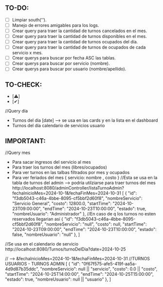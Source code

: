 ## TO-DO:

- [ ] Limpiar south('').
- [ ] Manejo de errores amigables para los logs.
- [ ] Crear query para traer la cantidad de turnos cancelados en el mes.
- [ ] Crear query para traer la cantidad de turnos disponibles en el mes.
- [ ] Crear query para traer la cantidad de turnos ocupados del día.
- [ ] Crear query para traer la cantidad de turnos de ocupados de cada servicio x mes.
- [ ] Crear querys para buscar por fecha ASC las tablas.
- [ ] Crear querys para buscar por servicio (nombre).
- [ ] Crear querys para buscar por usuario (nombre/apellido).

## TO-CHECK:

- [⚠️]
- [✔]


//Query día
- Turnos del dia [date] --> se usa en las cards y en la lista en el dashboard
- Turnos del día calendario de servicios usuario


## IMPORTANT:
//Query mes
- Para sacar ingresos del servicio al mes
- Para traer los turnos del mes (libres/ocupados)
- Para ver turnos en las talbas filtrados por mes y ocupados
- Para ver feriados del mes
{
    servicio: nombre , costo
}
//Esta se usa en la tabla de turnos del admin --> podría utilziarse para traer turnos del mes
http://localhost:8080/adminController/listaTurnoAdmin?fechaInicioMes=2024-10-1&fechaFinMes=2024-10-31
[
{
 "id": "f3db5043-c46a-4bbe-8095-cf5bbf2d60f8",
 "nombreServicio": "Servicio General",
 "costo": 12800.0,
 "startTime": "2024-10-23T09:00:00",
 "endTime": "2024-10-23T10:00:00",
 "estado": true,
 "nombreUsuario": "Administrador"
},
//En caso de q los turnos no esten reservados llegarian así
{
 "id": "f3db5043-c46a-4bbe-8095-cf5bbf2d60f8",
 "nombreServicio": "null",
 "costo": null,
 "startTime": "2024-10-23T09:00:00",
 "endTime": "2024-10-23T10:00:00",
 "estado": false,
 "nombreUsuario": "null"
},
]

//Se usa en el calendario de servicio
http://localhost:8080/Turnos/turnoDelDia?date=2024-10-25

// --> &fechaInicioMes=2024-10-1&fechaFinMes=2024-10-31
//TURNOS USUARIOS - TURNOS ADMIN
[
    {
        "id": "0f67f575-afe5-419f-aa5a-4d9d87b35ddc",
        "nombreServicio": null || "servicio",
        "costo": 0.0 || "costo",
        "startTime": "2024-10-25T14:00:00",
        "endTime": "2024-10-25T15:00:00",
        "estado": true,
        "nombreUsuario": null || "usuario"
    },
]